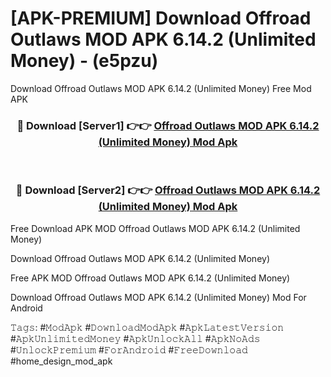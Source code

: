 # [APK-PREMIUM] Download Offroad Outlaws MOD APK 6.14.2 (Unlimited Money) - (e5pzu)
Download Offroad Outlaws MOD APK 6.14.2 (Unlimited Money) Free Mod APK

<div align="center">
<h3>🔴 Download [Server1] 👉👉 <a href="https://apk-comot.site?title=Offroad_Outlaws_MOD_APK_6.14.2_(Unlimited_Money)">Offroad Outlaws MOD APK 6.14.2 (Unlimited Money) Mod Apk</a></h3><br>

<h3>🔴 Download [Server2] 👉👉 <a href="https://apk-comot.site?title=Offroad_Outlaws_MOD_APK_6.14.2_(Unlimited_Money)">Offroad Outlaws MOD APK 6.14.2 (Unlimited Money) Mod Apk</a></h3>
</div>


Free Download APK MOD Offroad Outlaws MOD APK 6.14.2 (Unlimited Money)

Download Offroad Outlaws MOD APK 6.14.2 (Unlimited Money) 

Free APK MOD Offroad Outlaws MOD APK 6.14.2 (Unlimited Money) 

Download Offroad Outlaws MOD APK 6.14.2 (Unlimited Money) Mod For Android

𝚃𝚊𝚐𝚜: #𝙼𝚘𝚍𝙰𝚙𝚔 #𝙳𝚘𝚠𝚗𝚕𝚘𝚊𝚍𝙼𝚘𝚍𝙰𝚙𝚔 #𝙰𝚙𝚔𝙻𝚊𝚝𝚎𝚜𝚝𝚅𝚎𝚛𝚜𝚒𝚘𝚗 #𝙰𝚙𝚔𝚄𝚗𝚕𝚒𝚖𝚒𝚝𝚎𝚍𝙼𝚘𝚗𝚎𝚢 #𝙰𝚙𝚔𝚄𝚗𝚕𝚘𝚌𝚔𝙰𝚕𝚕 #𝙰𝚙𝚔𝙽𝚘𝙰𝚍𝚜 #𝚄𝚗𝚕𝚘𝚌𝚔𝙿𝚛𝚎𝚖𝚒𝚞𝚖 #𝙵𝚘𝚛𝙰𝚗𝚍𝚛𝚘𝚒𝚍 #𝙵𝚛𝚎𝚎𝙳𝚘𝚠𝚗𝚕𝚘𝚊𝚍 #home_design_mod_apk
